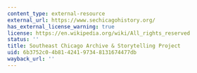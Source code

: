 ```yaml
---
content_type: external-resource
external_url: https://www.sechicagohistory.org/
has_external_license_warning: true
license: https://en.wikipedia.org/wiki/All_rights_reserved
status: ''
title: Southeast Chicago Archive & Storytelling Project
uid: 6b3752c0-4b81-4241-9734-8131674477db
wayback_url: ''
---
```

